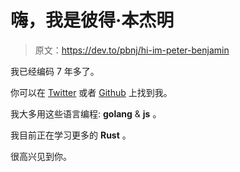# 嗨，我是彼得·本杰明

> 原文：<https://dev.to/pbnj/hi-im-peter-benjamin>

我已经编码 7 年多了。

你可以在 [Twitter](https://twitter.com/pmbenjamin) 或者 [Github](https://github.com/petermbenjamin) 上找到我。

我大多用这些语言编程: **golang** & **js** 。

我目前正在学习更多的 **Rust** 。

很高兴见到你。
